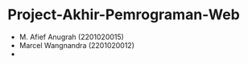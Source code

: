 # Project-Akhir-Pemrograman-Web

* M. Afief Anugrah (2201020015)
* Marcel Wangnandra (2201020012)
* 
